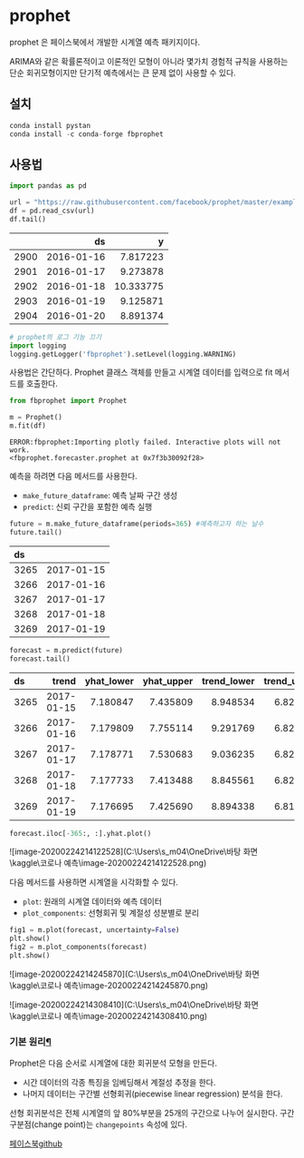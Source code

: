 # prophet



prophet 은 페이스북에서 개발한 시계열 예측 패키지이다.

ARIMA와 같은 확률론적이고 이론적인 모형이 아니라 몇가치 경험적 규칙을 사용하는 단순 회귀모형이지만 단기적 예측에서는 큰 문제 없이 사용할 수 있다.



## 설치

```python
conda install pystan
conda install -c conda-forge fbprophet
```



## 사용법

```python
import pandas as pd

url = "https://raw.githubusercontent.com/facebook/prophet/master/examples/example_wp_log_peyton_manning.csv"
df = pd.read_csv(url)
df.tail()
```

|      |         ds |         y |
| :--- | ---------: | --------: |
| 2900 | 2016-01-16 |  7.817223 |
| 2901 | 2016-01-17 |  9.273878 |
| 2902 | 2016-01-18 | 10.333775 |
| 2903 | 2016-01-19 |  9.125871 |
| 2904 | 2016-01-20 |  8.891374 |



```python
# prophet의 로그 기능 끄기
import logging
logging.getLogger('fbprophet').setLevel(logging.WARNING)
```

사용법은 간단하다. Prophet 클래스 객체를 만들고 시계열 데이터를 입력으로 fit 메서드를 호출한다.



```python
from fbprophet import Prophet

m = Prophet()
m.fit(df)
```

```
ERROR:fbprophet:Importing plotly failed. Interactive plots will not work.
<fbprophet.forecaster.prophet at 0x7f3b30092f28>
```



예측을 하려면 다음 메서드를 사용한다.

- `make_future_dataframe`: 예측 날짜 구간 생성
- `predict`: 신뢰 구간을 포함한 예측 실행

```python
future = m.make_future_dataframe(periods=365) #예측하고자 하는 날수
future.tail()
```

| ds   |            |
| :--- | ---------- |
| 3265 | 2017-01-15 |
| 3266 | 2017-01-16 |
| 3267 | 2017-01-17 |
| 3268 | 2017-01-18 |
| 3269 | 2017-01-19 |

```python
forecast = m.predict(future)
forecast.tail()
```

| ds   |      trend | yhat_lower | yhat_upper | trend_lower | trend_upper | additive_terms | additive_terms_lower | additive_terms_upper |   weekly | weekly_lower | weekly_upper |    yearly | yearly_lower | yearly_upper | multiplicative_terms | multiplicative_terms_lower | multiplicative_terms_upper | yhat |          |
| :--- | ---------: | ---------: | ---------: | ----------: | ----------: | -------------: | -------------------: | -------------------: | -------: | -----------: | -----------: | --------: | -----------: | -----------: | -------------------: | -------------------------: | -------------------------: | ---: | -------- |
| 3265 | 2017-01-15 |   7.180847 |   7.435809 |    8.948534 |    6.827810 |       7.552677 |             1.018428 |             1.018428 | 1.018428 |     0.048295 |     0.048295 |  0.048295 |     0.970133 |     0.970133 |             0.970133 |                        0.0 |                        0.0 |  0.0 | 8.199274 |
| 3266 | 2017-01-16 |   7.179809 |   7.755114 |    9.291769 |    6.825133 |       7.552981 |             1.344435 |             1.344435 | 1.344435 |     0.352287 |     0.352287 |  0.352287 |     0.992148 |     0.992148 |             0.992148 |                        0.0 |                        0.0 |  0.0 | 8.524244 |
| 3267 | 2017-01-17 |   7.178771 |   7.530683 |    9.036235 |    6.822456 |       7.553219 |             1.132844 |             1.132844 | 1.132844 |     0.119624 |     0.119624 |  0.119624 |     1.013220 |     1.013220 |             1.013220 |                        0.0 |                        0.0 |  0.0 | 8.311615 |
| 3268 | 2017-01-18 |   7.177733 |   7.413488 |    8.845561 |    6.820041 |       7.553632 |             0.966499 |             0.966499 | 0.966499 |    -0.066647 |    -0.066647 | -0.066647 |     1.033146 |     1.033146 |             1.033146 |                        0.0 |                        0.0 |  0.0 | 8.144232 |
| 3269 | 2017-01-19 |   7.176695 |   7.425690 |    8.894338 |    6.818071 |       7.553324 |             0.979396 |             0.979396 | 0.979396 |    -0.072284 |    -0.072284 | -0.072284 |     1.051680 |     1.051680 |             1.051680 |                        0.0 |                        0.0 |  0.0 | 8.156091 |

```python
forecast.iloc[-365:, :].yhat.plot()
```

![image-20200224214122528](C:\Users\s_m04\OneDrive\바탕 화면\kaggle\코로나 예측\image-20200224214122528.png)

다음 메서드를 사용하면 시계열을 시각화할 수 있다.

- `plot`: 원래의 시계열 데이터와 예측 데이터
- `plot_components`: 선형회귀 및 계절성 성분별로 분리



```python
fig1 = m.plot(forecast, uncertainty=False)
plt.show()
fig2 = m.plot_components(forecast)
plt.show()
```

![image-20200224214245870](C:\Users\s_m04\OneDrive\바탕 화면\kaggle\코로나 예측\image-20200224214245870.png)

![image-20200224214308410](C:\Users\s_m04\OneDrive\바탕 화면\kaggle\코로나 예측\image-20200224214308410.png)



### 기본 원리[¶](https://datascienceschool.net/view-notebook/8903aa20770746e78fb5b1834ab5334b/#기본-원리)

Prophet은 다음 순서로 시계열에 대한 회귀분석 모형을 만든다.

- 시간 데이터의 각종 특징을 임베딩해서 계절성 추정을 한다.
- 나머지 데이터는 구간별 선형회귀(piecewise linear regression) 분석을 한다.

선형 회귀분석은 전체 시계열의 앞 80%부분을 25개의 구간으로 나누어 실시한다. 구간 구분점(change point)는 `changepoints` 속성에 있다.

[페이스북github](https://facebook.github.io/prophet/docs/trend_changepoints.html)